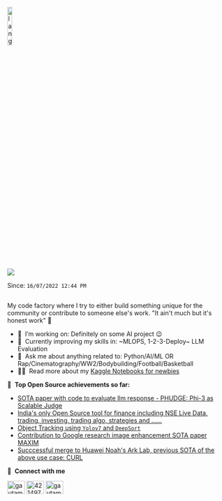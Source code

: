 <p align="left"><img width=15%" src="https://github.com/alansmathew/alansmathew/raw/master/lang.gif" alt="lang image here" /></p>


![](https://komarev.com/ghpvc/?username=deshwalmahesh&style=plastic&color=ff69b4)

Since: `16/07/2022 12:44 PM`
##
My code factory where I try to either build something unique for the community or contribute to someone else's work. "It ain't much but it's honest work" :rofl:

- 🔭 &nbsp;I’m working on: Definitely on some AI project :wink:
- 🌱 &nbsp;Currently improving my skills in: ~MLOPS, 1-2-3-Deploy~ LLM Evaluation
- 💬 &nbsp;Ask me about anything related to: Python/AI/ML OR Rap/Cinematography/WW2/Bodybuilding/Football/Basketball
- 👨‍💻 &nbsp;Read more about my [Kaggle Notebooks for newbies](https://www.kaggle.com/deshwalmahesh/code?userId=3734583&sortBy=voteCount&tab=profile)


📕 &nbsp;**Top Open Source achievements so far:**
<!-- BLOG-POST-LIST:START -->
- [SOTA paper with code to evaluate llm response - PHUDGE: Phi-3 as Scalable Judge](https://github.com/deshwalmahesh/PHUDGE)
- [India's only Open Source tool for finance including NSE Live Data, trading, investing, trading algo, strategies and ...... ](https://github.com/deshwalmahesh/NSE-Stock-Scanner)
- [Object Tracking using `Yolov7` and `DeepSort`](https://github.com/deshwalmahesh/yolov7-deepsort-tracking)
- [Contribution to Google research image enhancement SOTA paper MAXIM](https://github.com/google-research/maxim/pull/13)
- [Succcessful merge to Huawei Noah's Ark Lab, previous SOTA of the above use case: CURL](https://github.com/sjmoran/CURL/pull/30)
<!-- BLOG-POST-LIST:END -->


<!--
<a href="">
  <img align="centre" src="https://github-readme-stats.vercel.app/api?username=deshwalmahesh&count_private=true&include_all_commits=true&show_icons=true&title_color=007bff&text_color=e7e7e7&icon_color=007bff&bg_color=171c28" />
<a />
  
![Top Langs](https://github-readme-stats.vercel.app/api/top-langs/?username=deshwalmahesh&layout=compact&title_color=007bff&text_color=e7e7e7&icon_color=007bff&bg_color=171c28)
-->



🔗 &nbsp;**Connect with me**
<p align="left">
<a href="https://www.linkedin.com/in/deshwalmahesh/" target="blank"><img align="center" src="https://raw.githubusercontent.com/rahuldkjain/github-profile-readme-generator/master/src/images/icons/Social/linked-in-alt.svg" alt="gautamkrishnar" height="30" width="40" /></a>
<a href="https://stackoverflow.com/users/11725056/deshwal" target="blank"><img align="center" src="https://raw.githubusercontent.com/rahuldkjain/github-profile-readme-generator/master/src/images/icons/Social/stack-overflow.svg" alt="4214976" height="30" width="40" /></a>
<a href="https://www.instagram.com/deshwal.mahesh/" target="blank"><img align="center" src="https://raw.githubusercontent.com/rahuldkjain/github-profile-readme-generator/master/src/images/icons/Social/instagram.svg" alt="gautamkrishnar" height="30" width="40" /></a>
